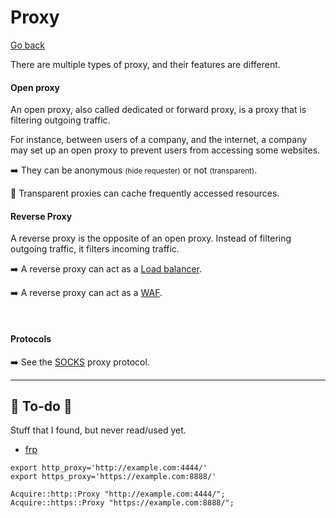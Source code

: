 # Proxy

[Go back](../index.md#networking-devices)

<div class="row row-cols-lg-2"><div>

There are multiple types of proxy, and their features are different.

#### Open proxy

An open proxy, also called dedicated or forward proxy, is a proxy that is filtering outgoing traffic.

For instance, between users of a company, and the internet, a company may set up an open proxy to prevent users from accessing some websites.

➡️ They can be anonymous <small>(hide requester)</small> or not <small>(transparent)</small>.

🚀 Transparent proxies can cache frequently accessed resources.
</div><div>

#### Reverse Proxy

A reverse proxy is the opposite of an open proxy. Instead of filtering outgoing traffic, it filters incoming traffic.

➡️ A reverse proxy can act as a [Load balancer](balancer.md).

➡️ A reverse proxy can act as a [WAF](firewall.md).

<br>

#### Protocols

➡️ See the [SOCKS](../../protocols/socks.md) proxy protocol.
</div></div>

<hr class="sep-both">

## 👻 To-do 👻

Stuff that I found, but never read/used yet.

<div class="row row-cols-lg-2"><div>

* [frp](https://github.com/fatedier/frp)
</div><div>

```text!
export http_proxy='http://example.com:4444/'
export https_proxy='https://example.com:8888/'

Acquire::http::Proxy "http://example.com:4444/";
Acquire::https::Proxy "https://example.com:8888/";
```
</div></div>
